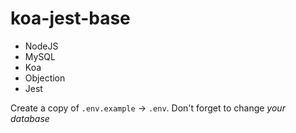# koa-jest-base

* NodeJS
* MySQL
* Koa
* Objection
* Jest

Create a copy of `.env.example` -> `.env`. Don't forget to change *your database*
